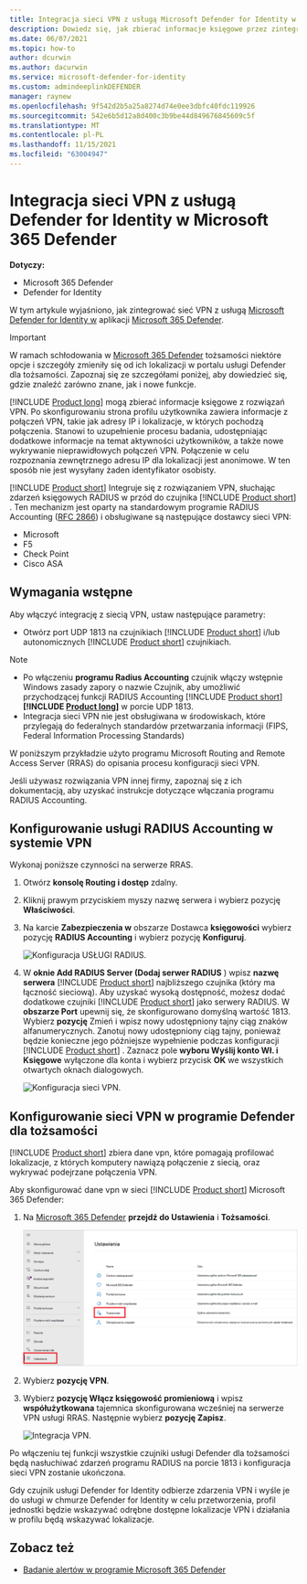 ```yaml
---
title: Integracja sieci VPN z usługą Microsoft Defender for Identity w Microsoft 365 Defender
description: Dowiedz się, jak zbierać informacje księgowe przez zintegrowanie połączenia VPN programu Microsoft Defender for Identity z usługą Microsoft 365 Defender
ms.date: 06/07/2021
ms.topic: how-to
author: dcurwin
ms.author: dacurwin
ms.service: microsoft-defender-for-identity
ms.custom: admindeeplinkDEFENDER
manager: raynew
ms.openlocfilehash: 9f542d2b5a25a8274d74e0ee3dbfc40fdc119926
ms.sourcegitcommit: 542e6b5d12a8d400c3b9be44d849676845609c5f
ms.translationtype: MT
ms.contentlocale: pl-PL
ms.lasthandoff: 11/15/2021
ms.locfileid: "63004947"
---
```

# <a name="defender-for-identity-vpn-integration-in-microsoft-365-defender"></a>Integracja sieci VPN z usługą Defender for Identity w Microsoft 365 Defender

**Dotyczy:**

- Microsoft 365 Defender
- Defender for Identity

W tym artykule wyjaśniono, jak zintegrować sieć VPN z usługą [Microsoft Defender for Identity w](/defender-for-identity) aplikacji [Microsoft 365 Defender](/microsoft-365/security/defender/overview-security-center).

>[!IMPORTANT]
>W ramach schłodowania w <a href="https://go.microsoft.com/fwlink/p/?linkid=2077139" target="_blank">Microsoft 365 Defender</a> tożsamości niektóre opcje i szczegóły zmieniły się od ich lokalizacji w portalu usługi Defender dla tożsamości. Zapoznaj się ze szczegółami poniżej, aby dowiedzieć się, gdzie znaleźć zarówno znane, jak i nowe funkcje.

[!INCLUDE [Product long](includes/product-long.md)] mogą zbierać informacje księgowe z rozwiązań VPN. Po skonfigurowaniu strona profilu użytkownika zawiera informacje z połączeń VPN, takie jak adresy IP i lokalizacje, w których pochodzą połączenia. Stanowi to uzupełnienie procesu badania, udostępniając dodatkowe informacje na temat aktywności użytkowników, a także nowe wykrywanie nieprawidłowych połączeń VPN. Połączenie w celu rozpoznania zewnętrznego adresu IP dla lokalizacji jest anonimowe. W ten sposób nie jest wysyłany żaden identyfikator osobisty.

[!INCLUDE [Product short](includes/product-short.md)] Integruje się z rozwiązaniem VPN, słuchając zdarzeń księgowych RADIUS w przód do czujnika [!INCLUDE [Product short](includes/product-short.md)] . Ten mechanizm jest oparty na standardowym programie RADIUS Accounting ([RFC 2866](https://tools.ietf.org/html/rfc2866)) i obsługiwane są następujące dostawcy sieci VPN:

- Microsoft
- F5
- Check Point
- Cisco ASA

## <a name="prerequisites"></a>Wymagania wstępne

Aby włączyć integrację z siecią VPN, ustaw następujące parametry:

- Otwórz port UDP 1813 na czujnikiach [!INCLUDE [Product short](includes/product-short.md)] i/lub autonomicznych [!INCLUDE [Product short](includes/product-short.md)] czujnikiach.

> [!NOTE]
>
> - Po włączeniu **programu Radius Accounting** czujnik włączy wstępnie Windows zasady zapory o nazwie Czujnik, aby umożliwić przychodzącej funkcji RADIUS Accounting [!INCLUDE [Product short](includes/product-short.md)] **[!INCLUDE [Product long](includes/product-long.md)]** w porcie UDP 1813.
> - Integracja sieci VPN nie jest obsługiwana w środowiskach, które przylegają do federalnych standardów przetwarzania informacji (FIPS, Federal Information Processing Standards)

W poniższym przykładzie użyto programu Microsoft Routing and Remote Access Server (RRAS) do opisania procesu konfiguracji sieci VPN.

Jeśli używasz rozwiązania VPN innej firmy, zapoznaj się z ich dokumentacją, aby uzyskać instrukcje dotyczące włączania programu RADIUS Accounting.

## <a name="configure-radius-accounting-on-the-vpn-system"></a>Konfigurowanie usługi RADIUS Accounting w systemie VPN

Wykonaj poniższe czynności na serwerze RRAS.

1. Otwórz **konsolę Routing i dostęp** zdalny.
1. Kliknij prawym przyciskiem myszy nazwę serwera i wybierz pozycję **Właściwości**.
1. Na karcie **Zabezpieczenia w** obszarze Dostawca **księgowości** wybierz pozycję **RADIUS Accounting** i wybierz pozycję **Konfiguruj**.

    ![Konfiguracja USŁUGI RADIUS.](../../media/defender-identity/radius-setup.png)

1. W **oknie Add RADIUS Server (Dodaj serwer RADIUS** ) wpisz **nazwę serwera** [!INCLUDE [Product short](includes/product-short.md)] najbliższego czujnika (który ma łączność sieciową). Aby uzyskać wysoką dostępność, możesz dodać dodatkowe czujniki [!INCLUDE [Product short](includes/product-short.md)] jako serwery RADIUS. W **obszarze Port** upewnij się, że skonfigurowano domyślną wartość 1813. Wybierz **pozycję** Zmień i wpisz nowy udostępniony tajny ciąg znaków alfanumerycznych. Zanotuj nowy udostępniony ciąg tajny, ponieważ będzie konieczne jego późniejsze wypełnienie podczas konfiguracji [!INCLUDE [Product short](includes/product-short.md)] . Zaznacz pole **wyboru Wyślij konto Wł. i Księgowe** wyłączone dla konta i wybierz przycisk **OK** we wszystkich otwartych oknach dialogowych.

    ![Konfiguracja sieci VPN.](../../media/defender-identity/vpn-set-accounting.png)

## <a name="configure-vpn-in-defender-for-identity"></a>Konfigurowanie sieci VPN w programie Defender dla tożsamości

[!INCLUDE [Product short](includes/product-short.md)] zbiera dane vpn, które pomagają profilować lokalizacje, z których komputery nawiązą połączenie z siecią, oraz wykrywać podejrzane połączenia VPN.

Aby skonfigurować dane vpn w sieci [!INCLUDE [Product short](includes/product-short.md)] Microsoft 365 Defender:

1. Na <a href="https://go.microsoft.com/fwlink/p/?linkid=2077139" target="_blank">Microsoft 365 Defender</a> **przejdź do Ustawienia** i **Tożsamości**.

    ![Przejdź do Ustawienia, a następnie do identities.](../../media/defender-identity/settings-identities.png)

1. Wybierz **pozycję VPN**.
1. Wybierz **pozycję Włącz księgowość promieniową** i wpisz **współużytkowana** tajemnica skonfigurowana wcześniej na serwerze VPN usługi RRAS. Następnie wybierz **pozycję Zapisz**.

    ![Integracja VPN.](../../media/defender-identity/vpn-integration.png)

Po włączeniu tej funkcji wszystkie czujniki usługi Defender dla tożsamości będą nasłuchiwać zdarzeń programu RADIUS na porcie 1813 i konfiguracja sieci VPN zostanie ukończona.

Gdy czujnik usługi Defender for Identity odbierze zdarzenia VPN i wyśle je do usługi w chmurze Defender for Identity w celu przetworzenia, profil jednostki będzie wskazywać odrębne dostępne lokalizacje VPN i działania w profilu będą wskazywać lokalizacje.

## <a name="see-also"></a>Zobacz też

- [Badanie alertów w programie Microsoft 365 Defender](../defender/investigate-alerts.md)
